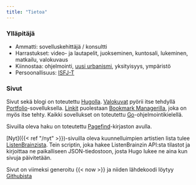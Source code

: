 ```yaml
---
title: "Tietoa"
---
```


### Ylläpitäjä
* Ammatti: sovelluskehittäjä / konsultti
* Harrastukset: video- ja lautapelit, juokseminen, kuntosali, lukeminen, matkailu, valokuvaus
* Kiinnostaa: ohjelmointi, [uusi urbanismi](https://fi.wikipedia.org/wiki/Uusi_urbanismi), yksityisyys, ympäristö
* Persoonallisuus: [ISFJ-T](https://www.16personalities.com/isfj-personality)

### Sivut
Sivut sekä blogi on toteutettu [Hugolla](https://gohugo.io/). [Valokuvat](https://photography.saaste.net/) pyörii itse tehdyllä [Portfolio](https://github.com/saaste/portfolio)-sovelluksella. [Linkit](https://links.saaste.net/) puolestaan [Bookmark Managerilla](https://github.com/saaste/bookmark-manager), joka on myös itse tehty. Kaikki sovellukset on toteutettu [Go](https://go.dev/)-ohjelmointikielellä.

Sivuilla oleva haku on toteutettu [Pagefind](https://pagefind.app/)-kirjaston avulla.

[Nyt]({{< ref "/nyt" >}})-sivuilla oleva kuunnelluimpien artistien lista tulee [ListenBrainzista](https://listenbrainz.org). Tein scriptin, joka hakee ListenBrainzin API:sta tilastot ja kirjoittaa ne paikalliseen JSON-tiedostoon, josta Hugo lukee ne aina kun sivuja päivitetään.

Sivut on viimeksi generoitu {{< now >}} ja niiden lähdekoodi löytyy [Githubista](https://github.com/saaste/homepage)
